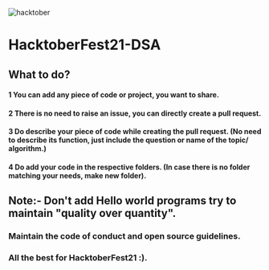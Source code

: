 ![hacktober](https://user-images.githubusercontent.com/73641466/135753072-1416b24c-cef1-4d31-96ed-6188df76f1e2.jpg)
# HacktoberFest21-DSA
## What to do?
#### 1 You can add any piece of code or project, you want to share.
#### 2 There is no need to raise an issue, you can directly create a pull request.
#### 3 Do describe your piece of code while creating the pull request. (No need to describe its function, just include the question or name of the topic/ algorithm.)
#### 4 Do add your code in the respective folders. (In case there is no folder matching your needs, make new folder).
## Note:- Don't add Hello world programs try to maintain **"quality over quantity".**

### **Maintain the code of conduct and open source guidelines.**
### All the best for HacktoberFest21 :).
